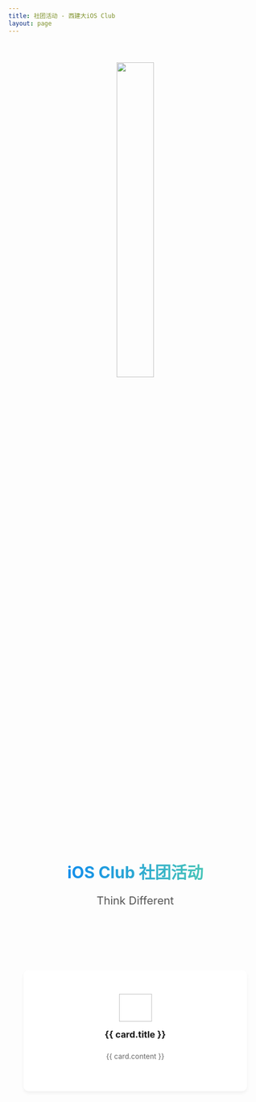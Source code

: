 ```yaml
---
title: 社团活动 - 西建大iOS Club
layout: page
---
```


  <div class="page-container">
    <!-- 顶部标题部分 -->
    <div class="hero-section">
      <img 
        src="/Centre/AppleLogo.jpg"
        class="logo"
        :style="{ width: '40%' }"
      />
      <div class="gradient-text">iOS Club 社团活动</div>
      <p class="subtitle">Think Different</p>
    </div>
    <!-- 卡片列表部分 -->
    <div class="cards-container">
      <div 
        v-for="card in cards" 
        :key="card.title"
        class="card-col"
      >
        <a :href="card.url" target="_blank">
          <div class="card">
            <img 
              :src="card.imageUrl" 
              width="65" 
              height="55" 
              :alt="card.title"
            />
            <h1 class="card-title">{{ card.title }}</h1>
            <p class="card-content">{{ card.content }}</p>
          </div>
        </a>
      </div>
    </div>
  </div>

<script setup>
import { ref } from 'vue'

const cards = ref([
  {
    imageUrl: "https://developer.apple.com/wwdc24/images/icons/glow/state_2x.png",
    title: "iOS Club和你一起体验最新产品",
    content: "iOS Club与许多企业进行合作，我们将带您体验最新的设备与最新应用",
    url: "/Article/VisionPro"
  },
  {
    imageUrl: "https://developer.apple.com/wwdc24/images/icons/glow/play_2x.png",
    title: "iOS Club和你一起看发布会",
    content: "iOS Club和你一起见证未来。未来已来，你来不来？",
    url: "/Article/PressConference"
  }
])
</script>

<style scoped>
.page-container {
  max-width: 1200px;
  margin: 0 auto;
  padding: 0 20px;
}

.hero-section {
  text-align: center;
  padding: 40px 0;
}

.logo {
  width: 40%;
  max-width: 300px;
}

.gradient-text {
  font-size: 32px;
  font-weight: bold;
  margin: 20px 0;
  background: linear-gradient(to right, #007AFF, #5AD8A6);
  -webkit-background-clip: text;
  -webkit-text-fill-color: transparent;
}

.subtitle {
  font-size: 22px;
  color: #555;
  margin-bottom: 30px;
}

.cards-container {
  display: grid;
  grid-template-columns: repeat(auto-fit, minmax(300px, 1fr));
  gap: 20px;
  padding: 45px 0;
}

.card-col {
  padding: 10px;
}

.card {
  border-radius: 10px;
  background: #ffffff;
  padding: 20px;
  height: 200px;
  display: flex;
  flex-direction: column;
  justify-content: center;
  transition: transform 0.2s ease;
  box-shadow: 0 4px 6px rgba(0, 0, 0, 0.05);
}

.card:hover {
  transform: translateY(-5px);
}

.card img {
  display: block;
  margin: 0 auto;
}

.card-title {
  margin: 15px 0 10px;
  font-size: 18px;
  text-align: center;
}

.card-content {
  color: #666;
  text-align: center;
  font-size: 14px;
}
</style>